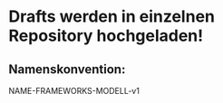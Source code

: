 # Drafts werden in einzelnen Repository hochgeladen!

## Namenskonvention:

NAME-FRAMEWORKS-MODELL-v1
